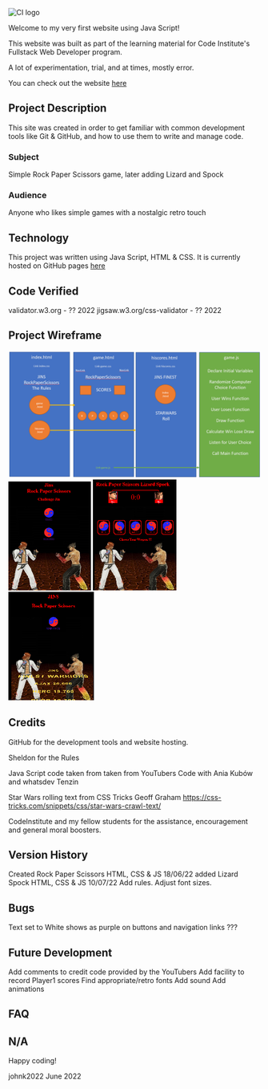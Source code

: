 ![CI logo](https://codeinstitute.s3.amazonaws.com/fullstack/ci_logo_small.png)

Welcome to my very first website using Java Script!

This website was built as part of the learning material for Code Institute's Fullstack Web Developer program.

A lot of experimentation, trial, and at times, mostly error.  

You can check out the website [here](https://github.com/johnk2022/Project-Jin)

## Project Description

This site was created in order to get familiar with common development tools like Git & GitHub, and how to use them to write and manage code. 

### Subject

Simple Rock Paper Scissors game, later adding Lizard and Spock

### Audience

Anyone who likes simple games with a nostalgic retro touch


## Technology

This project was written using Java Script, HTML & CSS.  It is currently hosted on GitHub pages 
[here](https://github.com/johnk2022/Project-Jin)



## Code Verified
validator.w3.org - ?? 2022
jigsaw.w3.org/css-validator - ?? 2022

## Project Wireframe
![/assets/images/jinwireframe.png](jinwireframe.png)
![/assets/images/index.png](index.png)
![/assets/images/game.png](game.png)
![/assets/images/hiscore.png](hiscores.png)


## Credits

GitHub for the development tools and website hosting.

Sheldon for the Rules

Java Script code taken from taken from YouTubers Code with Ania Kubów and whatsdev Tenzin

Star Wars rolling text from CSS Tricks Geoff Graham https://css-tricks.com/snippets/css/star-wars-crawl-text/

CodeInstitute and my fellow students for the assistance, encouragement and general moral boosters.

## Version History
Created Rock Paper Scissors HTML, CSS & JS
18/06/22 added Lizard Spock HTML, CSS & JS
10/07/22 Add rules.  Adjust font sizes.


## Bugs
Text set to White shows as purple on buttons and navigation links ???


## Future Development
Add comments to credit code provided by the YouTubers
Add facility to record Player1 scores
Find appropriate/retro fonts
Add sound
Add animations

## FAQ 
N/A
---

Happy coding!

johnk2022
June 2022